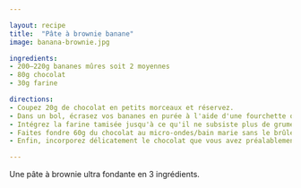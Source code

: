 ```yaml
---

layout: recipe
title:  "Pâte à brownie banane"
image: banana-brownie.jpg

ingredients:
- 200–220g bananes mûres soit 2 moyennes
- 80g chocolat
- 30g farine

directions:
- Coupez 20g de chocolat en petits morceaux et réservez.
- Dans un bol, écrasez vos bananes en purée à l'aide d'une fourchette ou d'un presse-purée. Elle n'a pas besoin d'être parfaitement lisse, juste suffisamment humide pour évoquer la consistance d'un œuf. Vous pouvez également les passer au mixer si vous ne voulez pas qu'il reste des morceaux.
- Intégrez la farine tamisée jusqu'à ce qu'il ne subsiste plus de grumeau.
- Faites fondre 60g du chocolat au micro-ondes/bain marie sans le brûler puis versez-le dans le bol. Mélangez. 
- Enfin, incorporez délicatement le chocolat que vous avez préalablement coupé et mélangez une dernière fois pour bien le distribuer. 

---
```


Une pâte à brownie ultra fondante en 3 ingrédients.